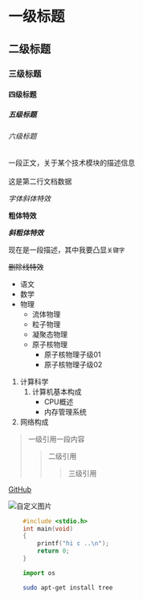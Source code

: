 
# 一级标题
## 二级标题
### 三级标题
#### 四级标题
##### 五级标题
###### 六级标题

一段正文，关于某个技术模块的描述信息<br><br>
这是第二行文档数据


*字体斜体特效*

**粗体特效**

***斜粗体特效***

现在是一段描述，其中我要凸显`关键字`

~~删除线特效~~


* 语文
* 数学
* 物理
  * 流体物理
  * 粒子物理
  * 凝聚态物理
  * 原子核物理
    * 原子核物理子级01
    * 原子核物理子级02

1. 计算科学
   1. 计算机基本构成
      * CPU概述
      * 内存管理系统
2. 网络构成


> 一级引用一段内容
>> 二级引用
>>> 三级引用


[GitHub](https://github.com "点击跳转到github")

![自定义图片](C://Users//cui88//Desktop//xxx.jpg)


```c
	#include <stdio.h>
	int main(void)
	{
		printf("hi c ..\n");
		return 0;
	}
```

```python
	import os
```
```bash
	sudo apt-get install tree
```
